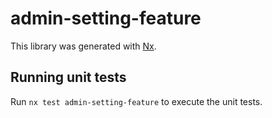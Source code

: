 # admin-setting-feature

This library was generated with [Nx](https://nx.dev).

## Running unit tests

Run `nx test admin-setting-feature` to execute the unit tests.
